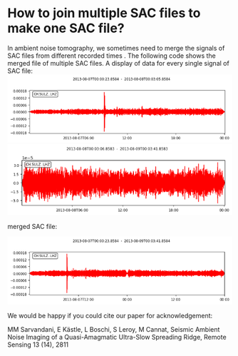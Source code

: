 # How to join multiple SAC files to make one SAC file?
In ambient noise tomography, we sometimes need to merge the signals of SAC files from different recorded times .
The following code shows the merged file of multiple SAC files.
A display of data for every single signal of SAC file: 
![alt text](sacfile1.png)
![alt text](sacfile2.png)

merged SAC file:

![alt text](merged.png)

We would be happy if you could cite our paper for acknowledgement:

MM Sarvandani, E Kästle, L Boschi, S Leroy, M Cannat, Seismic Ambient Noise Imaging of a Quasi-Amagmatic Ultra-Slow Spreading Ridge,
Remote Sensing 13 (14), 2811
